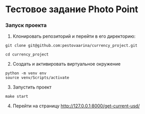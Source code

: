 # Тестовое задание Photo Point
### Запуск проекта

1. Клонировать репозиторий и перейти в его директорию:
```
git clone git@github.com:pestovaarina/currency_project.git
``` 
```
cd currency_project
```
2. Создать и активировать виртуальное окружение
```
python -m venv env
source venv/Scripts/activate
``` 
3. Запустить проект
```
make start
```
4. Перейти на страницу http://127.0.0.1:8000/get-current-usd/
